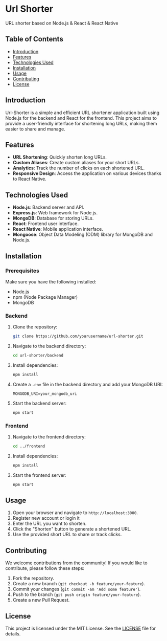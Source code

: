 # Url Shorter

URL shorter based on Node.js & React & React Native

## Table of Contents

- [Introduction](#introduction)
- [Features](#features)
- [Technologies Used](#technologies-used)
- [Installation](#installation)
- [Usage](#usage)
- [Contributing](#contributing)
- [License](#license)

## Introduction

Url-Shorter is a simple and efficient URL shortener application built using Node.js for the backend and React for the frontend. This project aims to provide a user-friendly interface for shortening long URLs, making them easier to share and manage.

## Features

- **URL Shortening**: Quickly shorten long URLs.
- **Custom Aliases**: Create custom aliases for your short URLs.
- **Analytics**: Track the number of clicks on each shortened URL.
- **Responsive Design**: Access the application on various devices thanks to React Native.

## Technologies Used

- **Node.js**: Backend server and API.
- **Express.js**: Web framework for Node.js.
- **MongoDB**: Database for storing URLs.
- **React**: Frontend user interface.
- **React Native**: Mobile application interface.
- **Mongoose**: Object Data Modeling (ODM) library for MongoDB and Node.js.

## Installation

### Prerequisites

Make sure you have the following installed:

- Node.js
- npm (Node Package Manager)
- MongoDB

### Backend

1. Clone the repository:
   ```sh
   git clone https://github.com/yourusername/url-shorter.git
   ```
2. Navigate to the backend directory:
   ```sh
   cd url-shorter/backend
   ```
3. Install dependencies:
   ```sh
   npm install
   ```
4. Create a `.env` file in the backend directory and add your MongoDB URI:
   ```env
   MONGODB_URI=your_mongodb_uri
   ```
5. Start the backend server:
   ```sh
   npm start
   ```

### Frontend

1. Navigate to the frontend directory:
   ```sh
   cd ../frontend
   ```
2. Install dependencies:
   ```sh
   npm install
   ```
3. Start the frontend server:
   ```sh
   npm start
   ```

## Usage

1. Open your browser and navigate to `http://localhost:3000`.
2. Register new account or login it
3. Enter the URL you want to shorten.
4. Click the "Shorten" button to generate a shortened URL.
5. Use the provided short URL to share or track clicks.

## Contributing

We welcome contributions from the community! If you would like to contribute, please follow these steps:

1. Fork the repository.
2. Create a new branch (`git checkout -b feature/your-feature`).
3. Commit your changes (`git commit -am 'Add some feature'`).
4. Push to the branch (`git push origin feature/your-feature`).
5. Create a new Pull Request.

## License

This project is licensed under the MIT License. See the [LICENSE](LICENSE) file for details.
